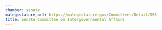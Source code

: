 ```yaml
---
chamber: senate
malegislature_url: https://malegislature.gov/Committees/Detail/S55
title: Senate Committee on Intergovernmental Affairs
---
```

